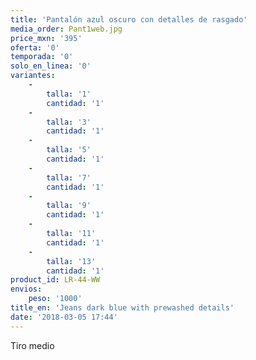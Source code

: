 ```yaml
---
title: 'Pantalón azul oscuro con detalles de rasgado'
media_order: Pant1web.jpg
price_mxn: '395'
oferta: '0'
temporada: '0'
solo_en_linea: '0'
variantes:
    -
        talla: '1'
        cantidad: '1'
    -
        talla: '3'
        cantidad: '1'
    -
        talla: '5'
        cantidad: '1'
    -
        talla: '7'
        cantidad: '1'
    -
        talla: '9'
        cantidad: '1'
    -
        talla: '11'
        cantidad: '1'
    -
        talla: '13'
        cantidad: '1'
product_id: LR-44-WW
envios:
    peso: '1000'
title_en: 'Jeans dark blue with prewashed details'
date: '2018-03-05 17:44'
---
```


Tiro medio